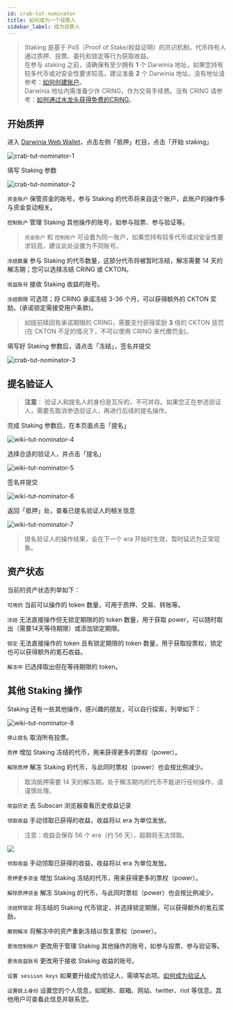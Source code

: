 ```yaml
---
id: crab-tut-nominator
title: 如何成为一个投票人
sidebar_label: 成为投票人
---
```


> Staking 是基于 PoS（Proof of Stake/权益证明）的共识机制，代币持有人通过质押、投票、委托和锁定等行为获取收益。  
> 在参与 staking 之前，请确保有至少拥有 **1** 个 Darwinia 地址，如果您持有较多代币或对安全性要求较高，建议准备 **2** 个 Darwinia 地址。没有地址请参考：[如何创建账户](https://docs.darwinia.network/docs/zh-CN/crab-tut-create-account)。  
> Darwinia 地址内需准备少许 CRING，作为交易手续费。没有 CRING 请参考：[如何通过水龙头获得免费的CRING](https://docs.darwinia.network/docs/zh-CN/crab-tut-claim-cring)。

## 开始质押

进入 [Darwinia Web Wallet](https://apps.darwinia.network)，点击左侧「抵押」栏目，点击「开始 staking」  

![crab-tut-nominator-1](assets/crab-tut-nominator-1.png)

填写 Staking 参数  

![crab-tut-nominator-2](assets/crab-tut-nominator-2.png)

`资金账户` 保管资金的账号，参与 Staking 的代币将来自这个账户，此账户的操作多与资金变动相关。

`控制账户` 管理 Staking 其他操作的账号，如参与投票、参与验证等。

> `资金账户` 和 `控制账户` 可设置为同一账户，如果您持有较多代币或对安全性要求较高，建议此处设置为不同账号。  

`冻结数量` 参与 Staking 的代币数量，这部分代币将被暂时冻结，解冻需要 14 天的解冻期；您可以选择冻结 CRING 或 CKTON。

`收益账号` 接收 Staking 收益的账号。

`冻结期限` 可选项；将 CRING 承诺冻结 3-36 个月，可以获得额外的 CKTON 奖励。(承诺锁定需接受用户条款)。

> 如提前赎回有承诺期限的 CRING，需要支付获得奖励 **3** 倍的 CKTON 惩罚 (在 CKTON 不足的情况下，不可以使用 CRING 来代缴罚金)。

填写好 Staking 参数后，请点击「冻结」，签名并提交

![crab-tut-nominator-3](assets/crab-tut-nominator-3.png)

## 提名验证人

> **注意**： 验证人和提名人的身份是互斥的，不可并存。如果您正在参选验证人，需要先取消参选验证人，再进行后续的提名操作。

完成 Staking 参数后，在本页面点击「提名」

![wiki-tut-nominator-4](assets/wiki-tut-nominator-4-cn.png)

选择合适的验证人，并点击「提名」

![wiki-tut-nominator-5](assets/wiki-tut-nominator-5-cn.png)

签名并提交

![wiki-tut-nominator-6](assets/wiki-tut-nominator-6-cn.png)

返回「抵押」处，查看已提名验证人的相关信息

![wiki-tut-nominator-7](assets/wiki-tut-nominator-7-cn.png)

> 提名验证人的操作结果，会在下一个 era 开始时生效，暂时延迟为正常现象。

## 资产状态

当前的资产状态列举如下：

`可用的` 当前可以操作的 token 数量，可用于质押、交易、转账等。

`冻结` 无法直接操作但无锁定期限的的 token 数量，用于获取 power，可以随时取出（需要14天等待期限）或添加锁定期限。

`锁定` 无法直接操作的 token 且有锁定期限的 token 数量，用于获取投票权，锁定也可以获得额外的氪石收益。

`解冻中` 已选择取出但在等待期限的 token。

## 其他 Staking 操作

Staking 还有一些其他操作，感兴趣的朋友，可以自行探索，列举如下：

![wiki-tut-nominator-8](assets/wiki-tut-nominator-8-cn.png)

`停止提名` 取消所有投票。

`质押`  增加 Staking 冻结的代币，用来获得更多的票权（power）。

`解除质押` 解冻 Staking 的代币，与此同时票权（power）也会按比例减少。

> 取消抵押需要 14 天的解冻期，处于解冻期内的代币不能进行任何操作，请谨慎处理。

`收益历史` 去 Subscan 浏览器查看历史收益记录

`领取收益` 手动领取已获得的收益，收益将以 era 为单位发放。

> 注意：收益会保存 56 个 era（约 56 天），超期将无法领取。

![](assets/wiki-tut-nominator-9-cn.png)

`领取收益` 手动领取已获得的收益，收益将以 era 为单位发放。

`质押更多资金` 增加 Staking 冻结的代币，用来获得更多的票权（power）。

`解除质押资金` 解冻 Staking 的代币，与此同时票权（power）也会按比例减少。

`冻结转锁定` 将冻结的 Staking 代币锁定，并选择锁定期限，可以获得额外的氪石奖励。

`撤销解冻` 将解冻中的资产重新冻结以恢复票权（power）。

`更改控制账户` 更改用于管理 Staking 其他操作的账号，如参与投票、参与验证等。

`更改收益账号` 更改用于接收 Staking 收益的账号。

`设置 session keys` 如果要升级成为验证人，需填写此项。[如何成为验证人](crab-tut-validator.md)

`设置链上身份` 设置您的个人信息，如昵称、邮箱、网站、twitter、riot 等信息，其他用户可查看此信息并联系您。

